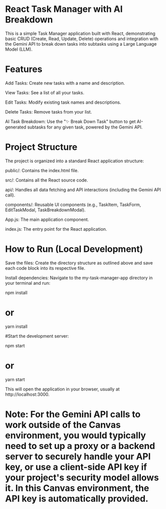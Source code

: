# React Task Manager with AI Breakdown
This is a simple Task Manager application built with React, demonstrating basic CRUD (Create, Read, Update, Delete) operations and integration with the Gemini API to break down tasks into subtasks using a Large Language Model (LLM).

# Features
Add Tasks: Create new tasks with a name and description.

View Tasks: See a list of all your tasks.

Edit Tasks: Modify existing task names and descriptions.

Delete Tasks: Remove tasks from your list.

AI Task Breakdown: Use the "✨ Break Down Task" button to get AI-generated subtasks for any given task, powered by the Gemini API.

# Project Structure
The project is organized into a standard React application structure:

public/: Contains the index.html file.

src/: Contains all the React source code.

api/: Handles all data fetching and API interactions (including the Gemini API call).

components/: Reusable UI components (e.g., TaskItem, TaskForm, EditTaskModal, TaskBreakdownModal).

App.js: The main application component.

index.js: The entry point for the React application.

# How to Run (Local Development)
Save the files: Create the directory structure as outlined above and save each code block into its respective file.

Install dependencies: Navigate to the my-task-manager-app directory in your terminal and run:

npm install
# or
yarn install

#Start the development server:

npm start
# or
yarn start

This will open the application in your browser, usually at http://localhost:3000.

# Note: For the Gemini API calls to work outside of the Canvas environment, you would typically need to set up a proxy or a backend server to securely handle your API key, or use a client-side API key if your project's security model allows it. In this Canvas environment, the API key is automatically provided.
